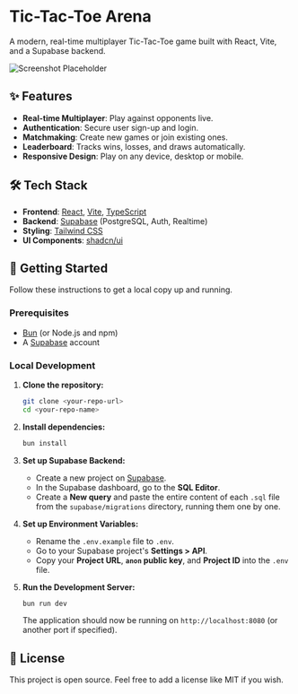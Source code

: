 #  Tic-Tac-Toe Arena

A modern, real-time multiplayer Tic-Tac-Toe game built with React, Vite, and a Supabase backend.

![Screenshot Placeholder](https://via.placeholder.com/800x450.png?text=Your+App+Screenshot+Here)

## ✨ Features

- **Real-time Multiplayer**: Play against opponents live.
- **Authentication**: Secure user sign-up and login.
- **Matchmaking**: Create new games or join existing ones.
- **Leaderboard**: Tracks wins, losses, and draws automatically.
- **Responsive Design**: Play on any device, desktop or mobile.

## 🛠️ Tech Stack

- **Frontend**: [React](https://react.dev/), [Vite](https://vitejs.dev/), [TypeScript](https://www.typescriptlang.org/)
- **Backend**: [Supabase](https://supabase.com/) (PostgreSQL, Auth, Realtime)
- **Styling**: [Tailwind CSS](https://tailwindcss.com/)
- **UI Components**: [shadcn/ui](https://ui.shadcn.com/)

## 🚀 Getting Started

Follow these instructions to get a local copy up and running.

### Prerequisites

- [Bun](https://bun.sh/) (or Node.js and npm)
- A [Supabase](https://supabase.com/) account

### Local Development

1.  **Clone the repository:**
    ```sh
    git clone <your-repo-url>
    cd <your-repo-name>
    ```

2.  **Install dependencies:**
    ```sh
    bun install
    ```

3.  **Set up Supabase Backend:**
    - Create a new project on [Supabase](https://app.supabase.com/new).
    - In the Supabase dashboard, go to the **SQL Editor**.
    - Create a **New query** and paste the entire content of each `.sql` file from the `supabase/migrations` directory, running them one by one.

4.  **Set up Environment Variables:**
    - Rename the `.env.example` file to `.env`.
    - Go to your Supabase project's **Settings > API**.
    - Copy your **Project URL**, **`anon` public key**, and **Project ID** into the `.env` file.

5.  **Run the Development Server:**
    ```sh
    bun run dev
    ```

    The application should now be running on `http://localhost:8080` (or another port if specified).

## 📄 License

This project is open source. Feel free to add a license like MIT if you wish.
